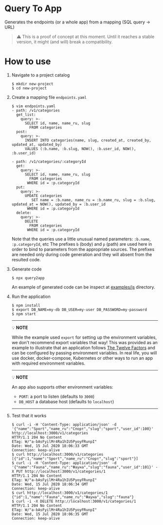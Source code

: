 # Query To App
Generates the endpoints (or a whole app) from a mapping (SQL query -> URL)

>:warning: This is a proof of concept at this moment. Until it reaches a stable version, it might (and will) break a compatibility.

# How to use

1. Navigate to a project catalog
   ```console
   $ mkdir new-project
   $ cd new-project
   ```

1. Create a mapping file `endpoints.yaml`
   ```console
   $ vim endpoints.yaml
   - path: /v1/categories
     get_list:
       query: >-
         SELECT id, name, name_ru, slug
           FROM categories
     post:
       query: >-
         INSERT INTO categories(name, slug, created_at, created_by, updated_at, updated_by)
         VALUES (:b.name, :b.slug, NOW(), :b.user_id, NOW(), :b.user_id)

   - path: /v1/categories/:categoryId
     get:
       query: >-
         SELECT id, name, name_ru, slug
           FROM categories
          WHERE id = :p.categoryId
     put:
       query: >-
         UPDATE categories
            SET name = :b.name, name_ru = :b.name_ru, slug = :b.slug, updated_at = NOW(), updated_by = :b.user_id
          WHERE id = :p.categoryId
     delete:
       query: >-
         DELETE
           FROM categories
          WHERE id = :p.categoryId
   ```
   Note that the queries use a little unusual named parameters: `:b.name`, `:p.categoryId`, etc The prefixes `b` (body) and `p` (path) are used here in order to bind to parameters from the appropriate sources. The prefixes are needed only during code generation and they will absent from the resulted code.

1. Generate code
   ```console
   $ npx query2app
   ```
   An example of generated code can be inspect at [examples/js](examples/js) directory.

1. Run the application
   ```console
   $ npm install
   $ export DB_NAME=my-db DB_USER=my-user DB_PASSWORD=my-password
   $ npm start
   ```
   ---
   :bulb: **NOTE**
   
   While the example used `export` for setting up the environment variables, we don't recommend export variables that way! This was provided as an example to illustrate that an application follows [The Twelve Factors](https://12factor.net/config) and can be configured by passing environment variables. In real life, you will use docker, docker-compose, Kubernetes or other ways to run an app with required environment variables.
   
   ---
   :bulb: **NOTE**
   
   An app also supports other environment variables:
   
   * `PORT`: a port to listen (defaults to `3000`)
   * `DB_HOST` a database host (defaults to `localhost`)
   
   ---

1. Test that it works
   ```console
   $ curl -i -H 'Content-Type: application/json' -d '{"name":"Sport","name_ru":"Спорт","slug":"sport","user_id":100}' http://localhost:3000/v1/categories
   HTTP/1.1 204 No Content
   ETag: W/"a-bAsFyilMr4Ra1hIU5PyoyFRunpI"
   Date: Wed, 15 Jul 2020 18:06:33 GMT
   Connection: keep-alive
   $ curl http://localhost:3000/v1/categories
   [{"id":1,"name":"Sport","name_ru":"Спорт","slug":"sport"}]
   $ curl -i -H 'Content-Type: application/json' -d '{"name":"Fauna","name_ru":"Фауна","slug":"fauna","user_id":101}' -X PUT http://localhost:3000/v1/categories/1
   HTTP/1.1 204 No Content
   ETag: W/"a-bAsFyilMr4Ra1hIU5PyoyFRunpI"
   Date: Wed, 15 Jul 2020 18:06:34 GMT
   Connection: keep-alive
   $ curl http://localhost:3000/v1/categories/1
   {"id":1,"name":"Fauna","name_ru":"Фауна","slug":"fauna"}
   $ curl -i -X DELETE http://localhost:3000/v1/categories/1
   HTTP/1.1 204 No Content
   ETag: W/"a-bAsFyilMr4Ra1hIU5PyoyFRunpI"
   Date: Wed, 15 Jul 2020 18:06:35 GMT
   Connection: keep-alive
   ```
